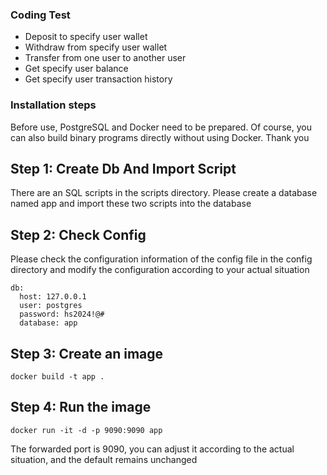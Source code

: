 ### Coding Test

- Deposit to specify user wallet
- Withdraw from specify user wallet
- Transfer from one user to another user
- Get specify user balance
- Get specify user transaction history

### Installation steps

Before use, PostgreSQL and Docker need to be prepared. Of course, you can also build binary programs directly without using Docker. Thank you

## Step 1: Create Db And Import Script

There are an SQL scripts in the scripts directory. Please create a database named app and import these two scripts into the database

## Step 2: Check Config

Please check the configuration information of the config file in the config directory and modify the configuration according to your actual situation

    db:
      host: 127.0.0.1
      user: postgres
      password: hs2024!@#
      database: app

## Step 3: Create an image

    docker build -t app .

## Step 4: Run the image

    docker run -it -d -p 9090:9090 app

The forwarded port is 9090, you can adjust it according to the actual situation, and the default remains unchanged